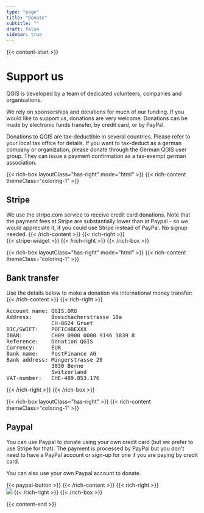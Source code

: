 ```yaml
---
type: "page"
title: "Donate"
subtitle: ""
draft: false
sidebar: true
---
```


{{< content-start  >}}

# Support us

QGIS is developed by a team of dedicated volunteers, companies and organisations.

We rely on sponsorships and donations for much of our funding. If you would like to support us, donations are very welcome. Donations can be made by electronic funds transfer, by credit card, or by PayPal.

Donations to QGIS are tax-deductible in several countries. Please refer to your local tax office for details. If you want to tax-deduct as a german company or organization, please donate through the German QGIS user group. They can issue a payment confirmation as a tax-exempt german association.

{{< rich-box layoutClass="has-right" mode="html" >}}
{{< rich-content themeClass="coloring-1" >}}
## Stripe

We use the stripe.com service to receive credit card donations. Note that the payment fees at Stripe are substantially lower than at Paypal - so we would appreciate it, if you could use Stripe instead of PayPal. No signup needed.
{{< /rich-content >}}
{{< rich-right >}}  
{{< stripe-widget >}}
{{< /rich-right >}}
{{< /rich-box >}}


{{< rich-box layoutClass="has-right" mode="html" >}}
{{< rich-content themeClass="coloring-1" >}}
## Bank transfer

Use the details below to make a donation via international money transfer:
{{< /rich-content >}}
{{< rich-right >}}  
<pre>
Account name: QGIS.ORG
Address:      Boeschacherstrasse 10a
              CH-8624 Gruet
BIC/SWIFT:    POFICHBEXXX
IBAN:         CH09 0900 0000 9146 3839 8
Reference:    Donation QGIS
Currency:     EUR
Bank name:    PostFinance AG
Bank address: Mingerstrasse 20
              3030 Berne
              Switzerland
VAT-number:   CHE-489.853.176
</pre>
{{< /rich-right >}}
{{< /rich-box >}}


{{< rich-box layoutClass="has-right" >}}
{{< rich-content themeClass="coloring-1" >}}
## Paypal

You can use Paypal to donate using your own credit card (but we prefer to use Stripe for that). The payment is processed by PayPal but you don't need to have a PayPal account or sign-up for one if you are paying by credit card.

You can also use your own Paypal account to donate.

{{< paypal-button >}} 
{{< /rich-content >}}
{{< rich-right >}}  
![](/img/paypal.png)
{{< /rich-right >}}
{{< /rich-box >}}

{{< content-end >}}
